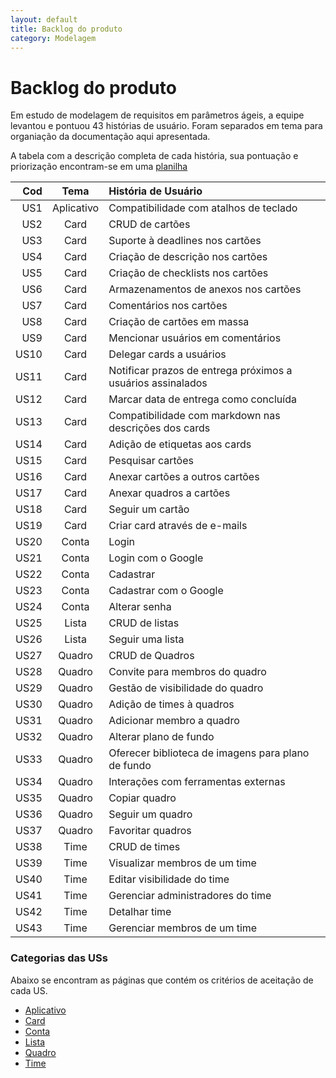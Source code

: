 ```yaml
---
layout: default
title: Backlog do produto
category: Modelagem
---
```

# Backlog do produto

Em estudo de modelagem de requisitos em parâmetros ágeis, a equipe levantou e pontuou 43 histórias de usuário.
Foram separados em tema para organiação da documentação aqui apresentada.

A tabela com a descrição completa de cada história, sua pontuação e priorização encontram-se em uma [planilha](https://docs.google.com/spreadsheets/d/1EyKtOr6HwFs6j-4FMWIB9myeOj_tIB1VqIv-ibaR7Fk/edit?usp=sharing)

| Cod | Tema | História de Usuário |
|  -----: | :------: | :----- |
|  US1 | Aplicativo | Compatibilidade com atalhos de teclado |
|  US2 | Card | CRUD de cartões |
|  US3 | Card | Suporte à deadlines nos cartões |
|  US4 | Card | Criação de descrição nos cartões |
|  US5 | Card | Criação de checklists nos cartões |
|  US6 | Card | Armazenamentos de anexos nos cartões |
|  US7 | Card | Comentários nos cartões |
|  US8 | Card | Criação de cartões em massa |
|  US9 | Card | Mencionar usuários em comentários |
|  US10 | Card | Delegar cards a usuários |
|  US11 | Card | Notificar prazos de entrega próximos a usuários assinalados |
|  US12 | Card | Marcar data de entrega como concluída |
|  US13 | Card | Compatibilidade com markdown nas descrições dos cards |
|  US14 | Card | Adição de etiquetas aos cards |
|  US15 | Card | Pesquisar cartões |
|  US16 | Card | Anexar cartões a outros cartões |
|  US17 | Card | Anexar quadros a cartões |
|  US18 | Card | Seguir um cartão |
|  US19 | Card | Criar card através de e-mails |
|  US20 | Conta | Login |
|  US21 | Conta | Login com o Google |
|  US22 | Conta | Cadastrar |
|  US23 | Conta | Cadastrar com o Google |
|  US24 | Conta | Alterar senha |
|  US25 | Lista | CRUD de listas |
|  US26 | Lista | Seguir uma lista |
|  US27 | Quadro | CRUD de Quadros |
|  US28 | Quadro | Convite para membros do quadro |
|  US29 | Quadro | Gestão de visibilidade do quadro |
|  US30 | Quadro | Adição de times à quadros |
|  US31 | Quadro | Adicionar membro a quadro |
|  US32 | Quadro | Alterar plano de fundo |
|  US33 | Quadro | Oferecer biblioteca de imagens para plano de fundo |
|  US34 | Quadro | Interações com ferramentas externas |
|  US35 | Quadro | Copiar quadro |
|  US36 | Quadro | Seguir um quadro |
|  US37 | Quadro | Favoritar quadros |
|  US38 | Time | CRUD de times |
|  US39 | Time | Visualizar membros de um time |
|  US40 | Time | Editar visibilidade do time |
|  US41 | Time | Gerenciar administradores do time |
|  US42 | Time | Detalhar time |
|  US43 | Time | Gerenciar membros de um time |

### Categorias das USs

Abaixo se encontram as páginas que contém os critérios de aceitação de cada US.

- [Aplicativo](tema%20aplicativo.html)
- [Card](tema%20card.html)
- [Conta](tema%20conta.html)
- [Lista](tema%20lista.html)
- [Quadro](tema%20quadro.html)
- [Time](tema%20time.html)
